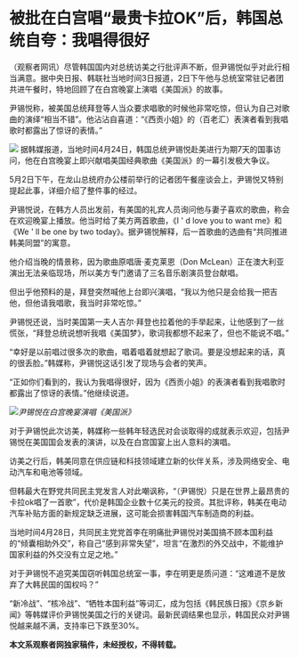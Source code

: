 # 被批在白宫唱“最贵卡拉OK”后，韩国总统自夸：我唱得很好

（观察者网讯）尽管韩国国内对总统访美之行批评声不断，但尹锡悦似乎对此行相当满意。据中央日报、韩联社当地时间3日报道，2日下午他与总统室常驻记者团共进午餐时，特地回顾了在白宫晚宴上演唱《美国派》的故事。

尹锡悦称，被美国总统拜登等人当众要求唱歌的时候他非常吃惊，但认为自己对歌曲的演绎“相当不错”。他沾沾自喜道：“《西贡小姐》的（百老汇）表演者看到我唱歌时都露出了惊讶的表情。”

![](https://inews.gtimg.com/newsapp_bt/0/15789212496/1000)
据韩媒报道，当地时间4月24日，韩国总统尹锡悦赴美进行为期7天的国事访问，他在白宫晚宴上即兴献唱美国经典歌曲《美国派》的一幕引发极大争议。

5月2日下午，在龙山总统府办公楼前举行的记者团午餐座谈会上，尹锡悦又特别提起此事，详细介绍了整件事的经过。

尹锡悦说，在韩方人员出发前，有美国的礼宾人员询问他与妻子喜欢的歌曲，称会在欢迎晚宴上播放。他当时给了美方两首歌曲，《I ' d love you to
want me》和《We ' ll be one by two today》。据尹锡悦解释，后一首歌曲的选曲有“共同推进韩美同盟”的寓意。

他介绍当晚的情景称，因为歌曲原唱唐·麦克莱恩（Don McLean）正在澳大利亚演出无法亲临现场，所以美方专门邀请了三名音乐剧演员登台献唱。

但出乎他预料的是，拜登突然喊他上台即兴演唱，“我以为他只是会给我一把吉他，但他请我唱歌，我当时非常吃惊。”

尹锡悦还说，当时美国第一夫人吉尔·拜登也拉着他的手举起来，让他感到了一丝慌张，“拜登总统说想听我唱《美国梦》，歌词我都想不起来了，但也不能说不唱。”

“幸好是以前唱过很多次的歌曲，唱着唱着就想起了歌词。要是没想起来的话，真的很丢脸。”韩媒称，尹锡悦这话引发了现场与会者的笑声。

“正如你们看到的，我认为我唱得很好，因为《西贡小姐》的表演者看到我唱歌时都露出了惊讶的表情。”他继续说道。

![](https://inews.gtimg.com/newsapp_bt/0/15789212497/1000)_尹锡悦在白宫晚宴演唱《美国派》_

对于尹锡悦此次访美，韩媒称一些韩年轻选民对会谈取得的成就表示欢迎，包括尹锡悦在美国国会发表的演讲，以及在白宫国宴上出人意料的演唱。

访美之行后，韩美同意在供应链和科技领域建立新的伙伴关系，涉及网络安全、电动汽车和电池等领域。

但韩最大在野党共同民主党发言人对此嘲讽称，“（尹锡悦）只是在世界上最昂贵的卡拉ok唱了一首歌”，代价是韩国企业数十亿美元的投资。其批评称，韩美在电动汽车补贴方面的新规定缺乏进展，这可能会损害韩国汽车制造商的利益。

当地时间4月28日，共同民主党党首李在明痛批尹锡悦对美国搞不顾本国利益的“倾囊相助外交”，称自己“感到非常失望”，坦言“在激烈的外交战中，不能维护国家利益的外交没有立足之地。”

对于尹锡悦不追究美国窃听韩国总统室一事，李在明更是质问道：“这难道不是放弃了大韩民国的国权吗？”

“新冷战”、“核冷战”、“牺牲本国利益”等词汇，成为包括《韩民族日报》《京乡新闻》等韩媒评价尹锡悦美国之行的关键词。最新民调结果也显示，韩国民众对尹锡悦越来越不满，支持率已下跌至30%。

**本文系观察者网独家稿件，未经授权，不得转载。**

